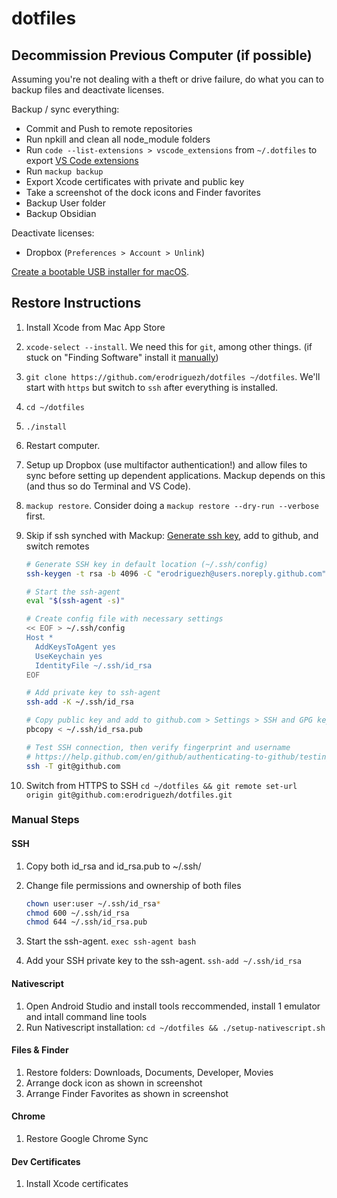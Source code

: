 # dotfiles

## Decommission Previous Computer (if possible)

Assuming you're not dealing with a theft or drive failure, do what you can to backup files and deactivate licenses.

Backup / sync everything:

- Commit and Push to remote repositories
- Run npkill and clean all node_module folders
- Run `code --list-extensions > vscode_extensions` from `~/.dotfiles` to export [VS Code extensions](vscode_extensions)
- Run `mackup backup`
- Export Xcode certificates with private and public key
- Take a screenshot of the dock icons and Finder favorites
- Backup User folder
- Backup Obsidian

Deactivate licenses:

- Dropbox (`Preferences > Account > Unlink`)

[Create a bootable USB installer for macOS](https://support.apple.com/en-us/HT201372).

## Restore Instructions

1. Install Xcode from Mac App Store
2. `xcode-select --install`. We need this for `git`, among other things. (if stuck on "Finding Software" install it [manually](https://developer.apple.com/download/more/))
3. `git clone https://github.com/erodriguezh/dotfiles ~/dotfiles`. We'll start with `https` but switch to `ssh` after everything is installed.
4. `cd ~/dotfiles`
5. `./install`
6. Restart computer.
7. Setup up Dropbox (use multifactor authentication!) and allow files to sync before setting up dependent applications. Mackup depends on this (and thus so do Terminal and VS Code).
8. `mackup restore`. Consider doing a `mackup restore --dry-run --verbose` first.
9. Skip if ssh synched with Mackup: [Generate ssh key](https://help.github.com/en/github/authenticating-to-github/connecting-to-github-with-ssh), add to github, and switch remotes

    ```zsh
    # Generate SSH key in default location (~/.ssh/config)
    ssh-keygen -t rsa -b 4096 -C "erodriguezh@users.noreply.github.com"

    # Start the ssh-agent
    eval "$(ssh-agent -s)"

    # Create config file with necessary settings
    << EOF > ~/.ssh/config
    Host *
      AddKeysToAgent yes
      UseKeychain yes
      IdentityFile ~/.ssh/id_rsa
    EOF

    # Add private key to ssh-agent 
    ssh-add -K ~/.ssh/id_rsa

    # Copy public key and add to github.com > Settings > SSH and GPG keys
    pbcopy < ~/.ssh/id_rsa.pub

    # Test SSH connection, then verify fingerprint and username
    # https://help.github.com/en/github/authenticating-to-github/testing-your-ssh-connection
    ssh -T git@github.com
    ```

10. Switch from HTTPS to SSH `cd ~/dotfiles && git remote set-url origin git@github.com:erodriguezh/dotfiles.git`

### Manual Steps

#### SSH

1. Copy both id_rsa and id_rsa.pub to ~/.ssh/
2. Change file permissions and ownership of both files
  
    ```zsh
    chown user:user ~/.ssh/id_rsa*
    chmod 600 ~/.ssh/id_rsa
    chmod 644 ~/.ssh/id_rsa.pub
    ```

3. Start the ssh-agent. `exec ssh-agent bash`
4. Add your SSH private key to the ssh-agent. `ssh-add ~/.ssh/id_rsa`

#### Nativescript

1. Open Android Studio and install tools reccommended, install 1 emulator and intall command line tools
2. Run Nativescript installation: `cd ~/dotfiles && ./setup-nativescript.sh`

#### Files & Finder

1. Restore folders: Downloads, Documents, Developer, Movies
2. Arrange dock icon as shown in screenshot
3. Arrange Finder Favorites as shown in screenshot

#### Chrome

1. Restore Google Chrome Sync

#### Dev Certificates

1. Install Xcode certificates

